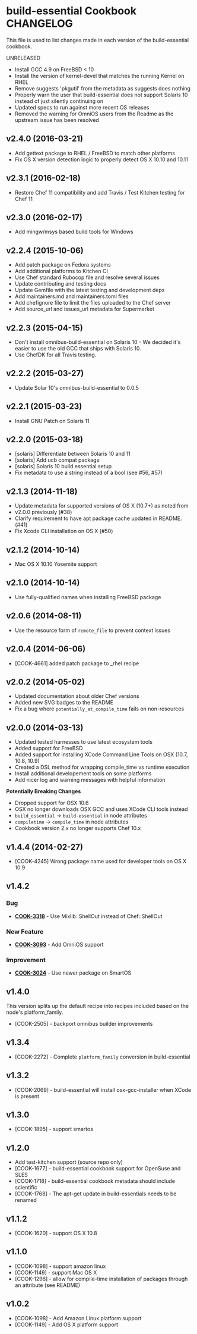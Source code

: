 # build-essential Cookbook CHANGELOG

This file is used to list changes made in each version of the build-essential cookbook.

UNRELEASED

- Install GCC 4.9 on FreeBSD < 10
- Install the version of kernel-devel that matches the running Kernel on RHEL
- Remove suggests 'pkgutil' from the metadata as suggests does nothing
- Properly warn the user that build-essential does not support Solaris 10 instead of just silently continuing on
- Updated specs to run against more recent OS releases
- Removed the warning for OmniOS users from the Readme as the upstream issue has been resolved

## v2.4.0 (2016-03-21)

- Add gettext package to RHEL / FreeBSD to match other platforms
- Fix OS X version detection logic to properly detect OS X 10.10 and 10.11

## v2.3.1 (2016-02-18)

- Restore Chef 11 compatibility and add Travis / Test Kitchen testing for Chef 11

## v2.3.0 (2016-02-17)

- Add mingw/msys based build tools for Windows

## v2.2.4 (2015-10-06)

- Add patch package on Fedora systems
- Add additional platforms to Kitchen CI
- Use Chef standard Rubocop file and resolve several issues
- Update contributing and testing docs
- Update Gemfile with the latest testing and development deps
- Add maintainers.md and maintainers.toml files
- Add chefignore file to limit the files uploaded to the Chef server
- Add source_url and issues_url metadata for Supermarket

## v2.2.3 (2015-04-15)

- Don't install omnibus-build-essential on Solaris 10 - We decided it's easier to use the old GCC that ships with Solaris 10.
- Use ChefDK for all Travis testing.

## v2.2.2 (2015-03-27)

- Update Solar 10's omnibus-build-essential to 0.0.5

## v2.2.1 (2015-03-23)

- Install GNU Patch on Solaris 11

## v2.2.0 (2015-03-18)

- [solaris] Differentiate between Solaris 10 and 11
- [solaris] Add ucb compat package
- [solaris] Solaris 10 build essential setup
- Fix metadata to use a string instead of a bool (see #56, #57)

## v2.1.3 (2014-11-18)

- Update metadata for supported versions of OS X (10.7+) as noted from
- v2.0.0 previously (#38)
- Clarify requirement to have apt package cache updated in README. (#41)
- Fix Xcode CLI installation on OS X (#50)

## v2.1.2 (2014-10-14)

- Mac OS X 10.10 Yosemite support

## v2.1.0 (2014-10-14)

- Use fully-qualified names when installing FreeBSD package

## v2.0.6 (2014-08-11)

- Use the resource form of `remote_file` to prevent context issues

## v2.0.4 (2014-06-06)

- [COOK-4661] added patch package to _rhel recipe

## v2.0.2 (2014-05-02)

- Updated documentation about older Chef versions
- Added new SVG badges to the README
- Fix a bug where `potentially_at_compile_time` fails on non-resources

## v2.0.0 (2014-03-13)

- Updated tested harnesses to use latest ecosystem tools
- Added support for FreeBSD
- Added support for installing XCode Command Line Tools on OSX (10.7, 10.8, 10.9)
- Created a DSL method for wrapping compile_time vs runtime execution
- Install additional developement tools on some platforms
- Add nicer log and warning messages with helpful information

**Potentially Breaking Changes**

- Dropped support for OSX 10.6
- OSX no longer downloads OSX GCC and uses XCode CLI tools instead
- `build_essential` -> `build-essential` in node attributes
- `compiletime` -> `compile_time` in node attributes
- Cookbook version 2.x no longer supports Chef 10.x

## v1.4.4 (2014-02-27)

- [COOK-4245] Wrong package name used for developer tools on OS X 10.9

## v1.4.2

### Bug

- **[COOK-3318](https://tickets.chef.io/browse/COOK-3318)** - Use Mixlib::ShellOut instead of Chef::ShellOut

### New Feature

- **[COOK-3093](https://tickets.chef.io/browse/COOK-3093)** - Add OmniOS support

### Improvement

- **[COOK-3024](https://tickets.chef.io/browse/COOK-3024)** - Use newer package on SmartOS

## v1.4.0

This version splits up the default recipe into recipes included based on the node's platform_family.

- [COOK-2505] - backport omnibus builder improvements

## v1.3.4

- [COOK-2272] - Complete `platform_family` conversion in build-essential

## v1.3.2

- [COOK-2069] - build-essential will install osx-gcc-installer when XCode is present

## v1.3.0

- [COOK-1895] - support smartos

## v1.2.0

- Add test-kitchen support (source repo only)
- [COOK-1677] - build-essential cookbook support for OpenSuse and SLES
- [COOK-1718] - build-essential cookbook metadata should include scientific
- [COOK-1768] - The apt-get update in build-essentials needs to be renamed

## v1.1.2

- [COOK-1620] - support OS X 10.8

## v1.1.0

- [COOK-1098] - support amazon linux
- [COOK-1149] - support Mac OS X
- [COOK-1296] - allow for compile-time installation of packages through an attribute (see README)

## v1.0.2

- [COOK-1098] - Add Amazon Linux platform support
- [COOK-1149] - Add OS X platform support

